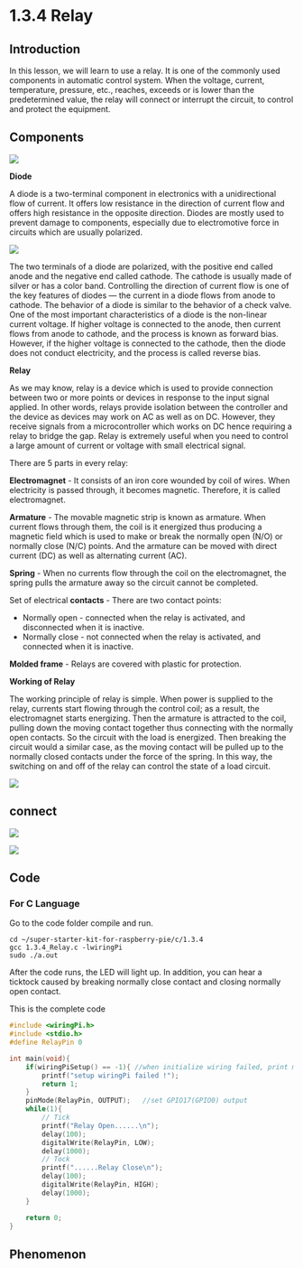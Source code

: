 
# 1.3.4 Relay

## Introduction

In this lesson, we will learn to use a relay. It is one of the commonly used components in automatic control system. When the voltage, current, temperature, pressure, etc., reaches, exceeds or is lower than the predetermined value, the relay will connect or interrupt the circuit, to control and protect the equipment.

## Components

![](./img/list_1.3.4.png)

**Diode**

A diode is a two-terminal component in electronics with a unidirectional flow of current. It offers low resistance in the direction of current flow and offers high resistance in the opposite direction. Diodes are mostly used to prevent damage to components, especially due to electromotive force in circuits which are usually polarized.

![](./img/image344.png)

The two terminals of a diode are polarized, with the positive end called anode and the negative end called cathode. The cathode is usually made of silver or has a color band. Controlling the direction of current flow is one of the key features of diodes — the current in a diode flows from anode to cathode. The behavior of a diode is similar to the behavior of a check valve. One of the most important characteristics of a diode is the non-linear current voltage. If higher voltage is connected to the anode, then current flows from anode to cathode, and the process is known as forward bias. However, if the higher voltage is connected to the cathode, then the diode does not conduct electricity, and the process is called reverse bias.

**Relay**

As we may know, relay is a device which is used to provide connection between two or more points or devices in response to the input signal applied. In other words, relays provide isolation between the controller and the device as devices may work on AC as well as on DC. However, they receive signals from a microcontroller which works on DC hence requiring a relay to bridge the gap. Relay is extremely useful when you need to control a large amount of current or voltage with small electrical signal.

There are 5 parts in every relay:

**Electromagnet** - It consists of an iron core wounded by coil of wires. When electricity is passed through, it becomes magnetic. Therefore, it is called electromagnet.

**Armature** - The movable magnetic strip is known as armature. When current flows through them, the coil is it energized thus producing a magnetic field which is used to make or break the normally open (N/O) or normally close (N/C) points. And the armature can be moved with direct current (DC) as well as alternating current (AC).

**Spring** - When no currents flow through the coil on the electromagnet, the spring pulls the armature away so the circuit cannot be completed.

Set of electrical **contacts** - There are two contact points:

- Normally open - connected when the relay is activated, and disconnected when it is inactive.
- Normally close - not connected when the relay is activated, and connected when it is inactive.

**Molded frame** - Relays are covered with plastic for protection.

**Working of Relay**

The working principle of relay is simple. When power is supplied to the relay, currents start flowing through the control coil; as a result, the electromagnet starts energizing. Then the armature is attracted to the coil, pulling down the moving contact together thus connecting with the normally open contacts. So the circuit with the load is energized. Then breaking the circuit would a similar case, as the moving contact will be pulled up to the normally closed contacts under the force of the spring. In this way, the switching on and off of the relay can control the state of a load circuit.

![](./img/image142.jpeg)

## connect

![](./img/image345.png)

![](./img/image144.png)

## Code

### For C Language

Go to the code folder compile and run.

```
cd ~/super-starter-kit-for-raspberry-pie/c/1.3.4
gcc 1.3.4_Relay.c -lwiringPi
sudo ./a.out
```

After the code runs, the LED will light up. In addition, you can hear a ticktock caused by breaking normally close contact and closing normally open contact.

This is the complete code

```c
#include <wiringPi.h>
#include <stdio.h>
#define RelayPin 0

int main(void){
    if(wiringPiSetup() == -1){ //when initialize wiring failed, print message to screen
        printf("setup wiringPi failed !");
        return 1;
    }
    pinMode(RelayPin, OUTPUT);   //set GPIO17(GPIO0) output
    while(1){
        // Tick
        printf("Relay Open......\n");
        delay(100);
        digitalWrite(RelayPin, LOW);
        delay(1000);
        // Tock
        printf("......Relay Close\n");
        delay(100);
        digitalWrite(RelayPin, HIGH);
        delay(1000);
    }

    return 0;
}
```



## Phenomenon

